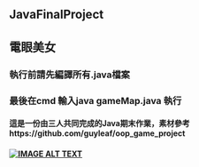 ## JavaFinalProject
## 電眼美女
### 執行前請先編譯所有.java檔案
### 最後在cmd 輸入java gameMap.java 執行
#### 這是一份由三人共同完成的Java期末作業，素材參考https://github.com/guyleaf/oop_game_project
#### [![IMAGE ALT TEXT](mq2.jpg)]("https://youtu.be/jWig0cFD3DY")
